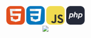 <div align="center">
  <img src="https://github.com/tandpfun/skill-icons/blob/main/icons/HTML.svg" width="50"/>
  <img src="https://github.com/tandpfun/skill-icons/blob/main/icons/CSS.svg" width="50"/>
  <img src="https://github.com/tandpfun/skill-icons/blob/main/icons/JavaScript.svg" width="50"/>
  <img src="https://github.com/tandpfun/skill-icons/blob/main/icons/PHP-Dark.svg" width="50"/>
</div>
<div align="center">
  <img src="https://media.tenor.com/d22Jj6OezUsAAAAi/isekai-quartet-anime.gif" width="250"/>
</div>








